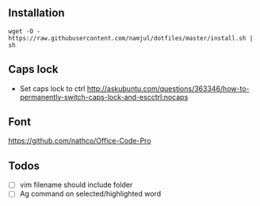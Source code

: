 ## Installation

`wget -O - https://raw.githubusercontent.com/namjul/dotfiles/master/install.sh | sh`


## Caps lock
- Set caps lock to ctrl http://askubuntu.com/questions/363346/how-to-permanently-switch-caps-lock-and-escctrl:nocaps

## Font

https://github.com/nathco/Office-Code-Pro

## Todos
- [ ] vim filename should include folder
- [ ] Ag command on selected/highlighted word
